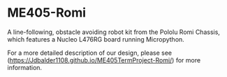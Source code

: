 # ME405-Romi
A line-following, obstacle avoiding robot kit from the Pololu Romi Chassis, which features a Nucleo L476RG board running Micropython.

For a more detailed description of our design, please see (https://Jdbalder1108.github.io/ME405TermProject-Romi/) for more information.

